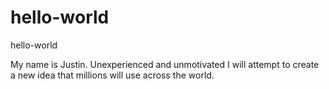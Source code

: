 # hello-world
hello-world

My name is Justin.  Unexperienced and unmotivated I will attempt to create a new idea that millions will use across the world.
